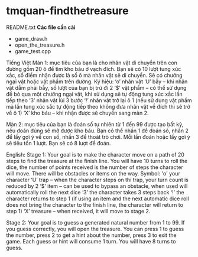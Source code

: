 # tmquan-findthetreasure
README.txt
**Các file cần cài**
- game_draw.h
- open_the_treasure.h
- game_test.cpp

Tiếng Việt
Màn 1: mục tiêu của bạn là cho nhân vật di chuyển trên con đường gồm 20 ô để tìm kho báu ở vạch đích. Bạn sẽ có 10 lượt tung xúc xắc, số điểm nhận được là số ô mà nhân vật sẽ di chuyển. Sẽ có chướng ngại vật hoặc vật phẩm trên đường.
Ký hiệu:
‘o’ nhân vật
‘U’ bẫy – khi nhân vật dẫm phải bẫy, số lượt của bạn bị trừ đi 2
‘$’ vật phẩm – có thể sử dụng để bỏ qua một chướng ngại vật, khi sử dụng sẽ tự động tung xúc xắc lần tiếp theo
‘3’ nhân vật lùi 3 bước
‘!’ nhân vật trở lại ô 1 (nếu sử dụng vật phẩm mà lần tung xúc sắc tự động tiếp theo không đưa nhân vật về đích thì sẽ trở về ô 1)
‘X’ kho báu – khi nhận được sẽ chuyển sang màn 2.

Màn 2: mục tiêu của bạn là đoán số tự nhiên từ 1 đến 99 được tạo bất kỳ, nếu đoán đúng sẽ mở được kho báu. Bạn có thể nhấn 1 để đoán số, nhấn 2 để lấy gợi ý về con số, nhấn 3 để thoát trò chơi. Mỗi lần đoán hoặc lấy gợi ý sẽ tiêu tốn 1 lượt. Bạn sẽ có 8 lượt để đoán.

English:
Stage 1: Your goal is to make the character move on a path of 20 steps to find the treasure at the finish line. You will have 10 turns to roll the dice, the number of points received is the number of steps the character will move. There will be obstacles or items on the way.
Symbol:
'o' your character
‘U’ trap – when the character steps on thí trap, your turn count is reduced by 2
‘$’ item – can be used to bypass an obstacle, when used will automatically roll the next dice
‘3’ the character takes 3 steps back
‘!’ the character returns to step 1 (if using an item and the next automatic dice roll does not bring the character to the finish line, the character will return to step 1)
‘X’ treasure – when received, it will move to stage 2.

Stage 2: Your goal is to guess a generated natural number from 1 to 99. If you guess correctly, you will open the treasure. You can press 1 to guess the number, press 2 to get a hint about the number, press 3 to exit the game. Each guess or hint will consume 1 turn. You will have 8 turns to guess.

